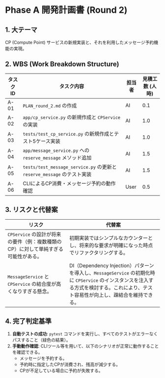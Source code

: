 # Phase A 開発計画書 (Round 2)

## 1. 大テーマ
CP (Compute Point) サービスの新規実装と、それを利用したメッセージ予約機能の実現。

## 2. WBS (Work Breakdown Structure)

| タスク ID | タスク内容 | 担当者 | 見積工数 (人時) |
|---|---|---|---|
| A-01 | `PLAN_round_2.md` の作成 | AI | 0.1 |
| A-02 | `app/cp_service.py` の新規作成と `CPService` の実装 | AI | 1.0 |
| A-03 | `tests/test_cp_service.py` の新規作成とテスト5ケース実装 | AI | 1.0 |
| A-04 | `app/message_service.py` への `reserve_message` メソッド追加 | AI | 1.5 |
| A-05 | `tests/test_message_service.py` の更新と `reserve_message` のテスト実装 | AI | 1.5 |
| A-06 | CLIによるCP消費・メッセージ予約の動作確認 | User | 0.5 |

## 3. リスクと代替案

| リスク | 代替案 |
|---|---|
| `CPService` の設計が将来の要件（例：複数種類のCP）に対して単純すぎる可能性がある。 | 初期実装ではシンプルなカウンターとし、将来的な要求が明確になった時点でリファクタリングする。 |
| `MessageService` と `CPService` の結合度が高くなりすぎる懸念。 | DI（Dependency Injection）パターンを導入し、`MessageService` の初期化時に `CPService` のインスタンスを注入する方式を検討する。これにより、テスト容易性が向上し、疎結合を維持できる。 |

## 4. 完了判定基準

1.  **自動テストの成功**: `pytest` コマンドを実行し、すべてのテストがエラーなくパスすること（緑色の結果）。
2.  **手動動作確認**: CLIツール等を用いて、以下のシナリオが正常に動作することを確認できる。
    - メッセージを予約する。
    - 予約時に指定したCPが消費され、残高が減少する。
    - CPが不足している場合に予約が失敗する。
